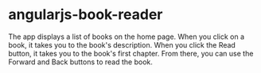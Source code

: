 # angularjs-book-reader
The app displays a list of books on the home page. When you click on a book, it takes you to the book's description. When you click the Read button, it takes you to the book's first chapter. From there, you can use the Forward and Back buttons to read the book.
